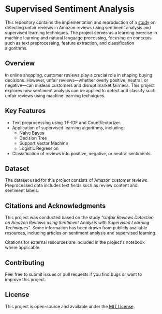 # Supervised Sentiment Analysis

This repository contains the implementation and reproduction of a [study](https://www.semanticscholar.org/paper/Unfair-Reviews-Detection-on-Amazon-Reviews-using-Elmurngi-Gherbi/111300a2917d62036b16d49f2e401eb10eb2b572#citing-papers) on detecting unfair reviews in Amazon reviews using sentiment analysis and supervised learning techniques. The project serves as a learning exercise in machine learning and natural language processing, focusing on concepts such as text preprocessing, feature extraction, and classification algorithms.

## Overview

In online shopping, customer reviews play a crucial role in shaping buying decisions. However, unfair reviews—whether overly positive, neutral, or negative—can mislead customers and disrupt market fairness. This project explores how sentiment analysis can be applied to detect and classify such unfair reviews using machine learning techniques.

## Key Features

- Text preprocessing using TF-IDF and CountVectorizer.
- Application of supervised learning algorithms, including:
    - Naive Bayes
    - Decision Tree
    - Support Vector Machine
    - Logistic Regression
- Classification of reviews into positive, negative, or neutral sentiments.

## Dataset

The dataset used for this project consists of Amazon customer reviews. Preprocessed data includes text fields such as review content and sentiment labels.

## Citations and Acknowledgments

This project was conducted based on the study *"Unfair Reviews Detection on Amazon Reviews using Sentiment Analysis with Supervised Learning Techniques"*. Some information has been drawn from publicly available resources, including articles on sentiment analysis and supervised learning.

Citations for external resources are included in the project's notebook where applicable.

## Contributing

Feel free to submit issues or pull requests if you find bugs or want to improve this project.

## License

This project is open-source and available under the [MIT License](LICENSE).

